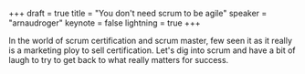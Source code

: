 +++
draft = true
title = "You don't need scrum to be agile"
speaker = "arnaudroger"
keynote = false
lightning = true
+++

In the world of scrum certification and scrum master, few seen it as it really is a marketing ploy to sell certification. Let's dig into scrum and have a bit of laugh to try to get back to what really matters for success.